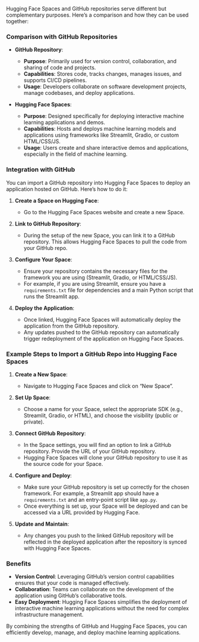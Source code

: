 Hugging Face Spaces and GitHub repositories serve different but complementary purposes. Here’s a comparison and how they can be used together:

### Comparison with GitHub Repositories

- **GitHub Repository**:

  - **Purpose**: Primarily used for version control, collaboration, and sharing of code and projects.
  - **Capabilities**: Stores code, tracks changes, manages issues, and supports CI/CD pipelines.
  - **Usage**: Developers collaborate on software development projects, manage codebases, and deploy applications.

- **Hugging Face Spaces**:
  - **Purpose**: Designed specifically for deploying interactive machine learning applications and demos.
  - **Capabilities**: Hosts and deploys machine learning models and applications using frameworks like Streamlit, Gradio, or custom HTML/CSS/JS.
  - **Usage**: Users create and share interactive demos and applications, especially in the field of machine learning.

### Integration with GitHub

You can import a GitHub repository into Hugging Face Spaces to deploy an application hosted on GitHub. Here’s how to do it:

1. **Create a Space on Hugging Face**:

   - Go to the Hugging Face Spaces website and create a new Space.

2. **Link to GitHub Repository**:

   - During the setup of the new Space, you can link it to a GitHub repository. This allows Hugging Face Spaces to pull the code from your GitHub repo.

3. **Configure Your Space**:

   - Ensure your repository contains the necessary files for the framework you are using (Streamlit, Gradio, or HTML/CSS/JS).
   - For example, if you are using Streamlit, ensure you have a `requirements.txt` file for dependencies and a main Python script that runs the Streamlit app.

4. **Deploy the Application**:
   - Once linked, Hugging Face Spaces will automatically deploy the application from the GitHub repository.
   - Any updates pushed to the GitHub repository can automatically trigger redeployment of the application on Hugging Face Spaces.

### Example Steps to Import a GitHub Repo into Hugging Face Spaces

1. **Create a New Space**:
   - Navigate to Hugging Face Spaces and click on “New Space”.
2. **Set Up Space**:

   - Choose a name for your Space, select the appropriate SDK (e.g., Streamlit, Gradio, or HTML), and choose the visibility (public or private).

3. **Connect GitHub Repository**:

   - In the Space settings, you will find an option to link a GitHub repository. Provide the URL of your GitHub repository.
   - Hugging Face Spaces will clone your GitHub repository to use it as the source code for your Space.

4. **Configure and Deploy**:

   - Make sure your GitHub repository is set up correctly for the chosen framework. For example, a Streamlit app should have a `requirements.txt` and an entry-point script like `app.py`.
   - Once everything is set up, your Space will be deployed and can be accessed via a URL provided by Hugging Face.

5. **Update and Maintain**:
   - Any changes you push to the linked GitHub repository will be reflected in the deployed application after the repository is synced with Hugging Face Spaces.

### Benefits

- **Version Control**: Leveraging GitHub’s version control capabilities ensures that your code is managed effectively.
- **Collaboration**: Teams can collaborate on the development of the application using GitHub’s collaborative tools.
- **Easy Deployment**: Hugging Face Spaces simplifies the deployment of interactive machine learning applications without the need for complex infrastructure management.

By combining the strengths of GitHub and Hugging Face Spaces, you can efficiently develop, manage, and deploy machine learning applications.
